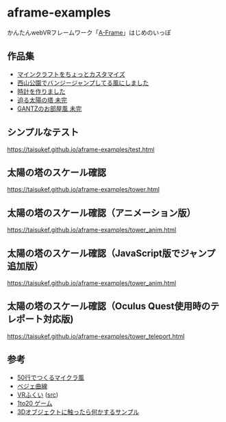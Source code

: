# aframe-examples

かんたんwebVRフレームワーク「[A-Frame](https://aframe.io/)」はじめのいっぽ  

## 作品集

- [マインクラフトをちょっとカスタマイズ](https://FukeKazki.github.io/aframe-examples/minecraft.html)
- [西山公園でバンジージャンプしてる風にしました](https://tomomine.github.io/aframe-examples/tower.html)
- [時計を作りました](https://tt4638.github.io/aframe-examples/clock.html)
- [迫る太陽の塔 未完](https://kohzi.github.io/aframe-examples/)
- [GANTZのお部屋風 未完](https://Shiyo1101.github.io/aframe-examples/GANTZ.html)

## シンプルなテスト
https://taisukef.github.io/aframe-examples/test.html

## 太陽の塔のスケール確認
https://taisukef.github.io/aframe-examples/tower.html

## 太陽の塔のスケール確認（アニメーション版）
https://taisukef.github.io/aframe-examples/tower_anim.html

## 太陽の塔のスケール確認（JavaScript版でジャンプ追加版）
https://taisukef.github.io/aframe-examples/tower_anim.html

## 太陽の塔のスケール確認（Oculus Quest使用時のテレポート対応版)
https://taisukef.github.io/aframe-examples/tower_teleport.html

## 参考

- [50行でつくるマイクラ風](https://fukuno.jig.jp/2505)
- [ベジェ曲線](https://fukuno.jig.jp/2509)
- [VRふくい](https://code4fukui.github.io/vr-fukui/vr-view.html#img/vr-hanadojo.jpg) ([src](https://github.com/code4fukui/vr-fukui/blob/main/vr-view.html))
- [1to20 ゲーム](https://fukuno.jig.jp/2510)
- [3Dオブジェクトに触ったら何かするサンプル](https://github.com/code4fukui/glb-viewer/blob/main/cic-tokyo.html)



